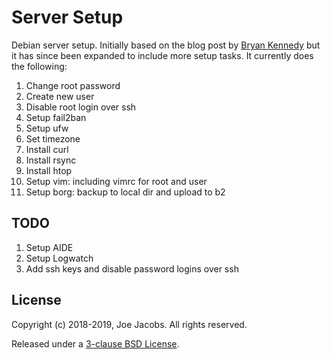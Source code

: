 Server Setup
============
Debian server setup. Initially based on the blog post by [Bryan Kennedy][1] but
it has since been expanded to include more setup tasks. It currently does the
following:

1. Change root password
2. Create new user
3. Disable root login over ssh
4. Setup fail2ban
5. Setup ufw
6. Set timezone
7. Install curl
8. Install rsync
9. Install htop
10. Setup vim: including vimrc for root and user
11. Setup borg: backup to local dir and upload to b2

TODO
----
1. Setup AIDE
2. Setup Logwatch
3. Add ssh keys and disable password logins over ssh

License
-------
Copyright (c) 2018-2019, Joe Jacobs. All rights reserved.

Released under a [3-clause BSD License](LICENSE).

[1]: https://plusbryan.com/my-first-5-minutes-on-a-server-or-essential-security-for-linux-servers
